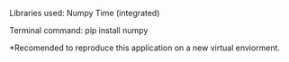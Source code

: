 Libraries used: 
Numpy
Time (integrated)

Terminal command: pip install numpy

*Recomended to reproduce this application on a new virtual enviorment.
